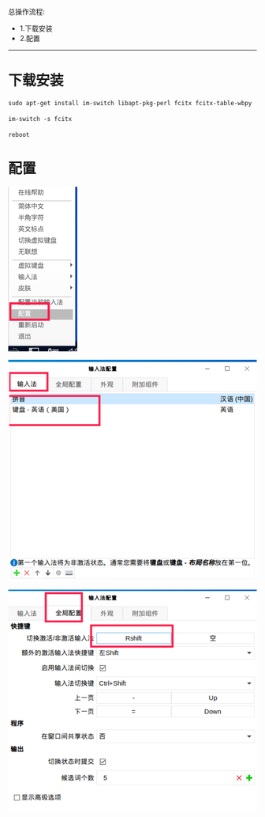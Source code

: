总操作流程:
- 1.下载安装
- 2.配置

***

# 下载安装

```
sudo apt-get install im-switch libapt-pkg-perl fcitx fcitx-table-wbpy

im-switch -s fcitx

reboot
```

# 配置

![](image/4-1.png)

![](image/4-2.png)

![](image/4-3.png)

